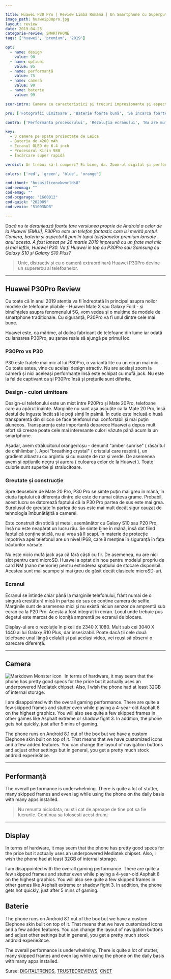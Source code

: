 ```yaml
---

title: Huawei P30 Pro | Review Limba Romana | Un Smartphone cu Superputeri 
image_path: huaweip30pro.jpg
layout: review
date: 2019-04-25
categorie-review: SMARTPHONE
tags: ['huawei', 'premium', '2019']

opt:
  - name: design
    value: 90
  - name: opțiuni
    value: 95
  - name: performanță
    value: 75
  - name: cameră
    value: 99
  - name: baterie 
    value: 99	

scor-intro: Camera cu caracteristici și trucuri impresionante și aspectul vibrant fac din Huawei P30 Pro un candidat serios pentru Galaxy S10 Plus.

pro: ['Fotografii uimitoare', 'Baterie foarte bună', 'Se incarca foarte repede', 'Design superb']

contra: ['Performanta procesorului', 'Rezoluția ecranului', 'Nu are mufă jack', 'Interfața rămâne o problemă']

key:
  - 3 camere pe spate proiectate de Leica
  - Bateria de 4200 mAh
  - Ecranul OLED de 6.4 inch
  - Procesorul Kirin 980
  - Încărcare super rapidă

verdict: Ar trebui să-l cumperi? Ei bine, da. Zoom-ul digital și performanțele camerei în condiții slabe de luminozitate sunt printre motivele pentru care acest smartphone își merită prețul. De asemenea, durata de viață a bateriei, senzorul de amprentă integrat in display care răspunde foarte bine și designul superb poziționează telefonul în topul celor mai dorite telefoane lansate în 2019, cel puțin până acum.

colors: ['red', 'green', 'blue', 'orange']

cod-ihunt: "husasiliconvkworlds8"
cod-evomag: ""
cod-emag: ""
cod-pcgarage: "1660012"
cod-quick: "202089"
cod-vexio: "51093NDB"

---
```

<span class="drop-caps">D</span>_acă nu te deranjează foarte tare versiunea proprie de Android a celor de la Huawei (EMUI), P30Pro este un telefon fantastic care iși merită prețul. Camera, bateria și aspectul îl pun în topul telefoanelor premium lansate anul acesta. A fost lansat pe 26 martie 2019 impreună cu un frate mai mic și mai ieftin, Huawei P30. Va fi Huawei în top cu P30Pro sau Samsung cu Galaxy S10 și Galaxy S10 Plus?_

> Unic, distractiv și cu o cameră extraordinară Huawei P30Pro devine un supererou al telefoanelor.

---
## Huawei P30Pro Review

Cu toate că în anul 2019 atenția va fi îndreptată în principal asupra noilor modele de telefoane pliabile - Huawei Mate X sau Galaxy Fold - și bineînțeles asupra fenomenului 5G, vom vedea și o mulțime de modele de smartphone tradiționale. Cu siguranță, P30Pro va fi unul dintre cele mai bune.

Huawei este, ca mărime, al doilea fabricant de telefoane din lume iar odată cu lansarea P30Pro, au șanse reale să ajungă pe primul loc. 

### P30Pro vs P30

P30 este fratele mai mic al lui P30Pro, o variantă lite cu un ecran mai mic. Cu toate astea, vine cu același design atractiv. Nu are același zoom la cameră și nici aceleași performanțe însă este echipat cu mufă jack. Nu este la fel de captivant ca și P30Pro însă și prețurile sunt diferite.

### Design - culori uimitoare

Design-ul telefonului este un mixt între P20Pro și Mate 20Pro, telefoane care au apărut înainte. Marginile nu sunt așa ascuțite ca la Mate 20 Pro, însă destul de înguste încât să le poți simți în palmă. În cutie este inclusă o husă transparentă din silicon ce face telefonul mai confortabil și mai puțin alunecos. Transparența este importantă deoarece Huawei a depus mult efort să creeze poate cele mai interesante culori văzute până acum la un smartphone.

Așadar, avem strălucitorul orange/roșu - denumit "amber sunrise" ( răsăritul de chihlimbar ). Apoi "breathing crystal" ( cristalul care respiră ), un gradient albastru cu argintiu și cu nuanțe de roz și verde. De asemenea avem și opțiunile negru și aurora ( culoarea  celor de la Huawei ). Toate culorie sunt superbe și stralucitoare. 

### Greutate și construcție

Spre deosebire de Mate 20 Pro, P30 Pro se simte puțin mai greu în mână, în ciuda faptului că diferența dintre ele este de numai câteva grame. Probabil, acest lucru se datorează faptului că la P30 Pro partea de sus este mai grea. Surplusul de greutate în partea de sus este mai mult decât sigur cauzat de tehnologia îmbunătățită a camerei.

Este construit din sticlă și metal, asemănător cu Galaxy S10 sau P20 Pro, însă nu este neapărat un lucru rău. Se simte bine în mână, însă dat fiind faptul că conține sticlă, nu ai vrea să îl scapi. În materie de protecție impotriva apei telefonul are un nivel IP68, care îl menține în siguranță în fața băuturilor vărsate. 

Nu este nicio mufă jack așa că fără căști cu fir. De asemenea, nu are nici slot pentru card microSD. Huawei a optat din nou pentru modelul propriu de card NM (nano memorie) pentru extinderea spațiului de stocare disponibil. Acestea sunt mai scumpe și mai greu de găsit decât clasicele microSD-uri.

### Ecranul

Ecranul se întinde chiar până la marginile telefonului, frânt numai de o singură crestătură mică în partea de sus ce conține camera de selfie. Marginile sunt de asemenea mici și nu există niciun senzor de amprentă sub ecran ca la P20 Pro. Acesta a fost integrat în ecran. Locul unde trebuie pus degetul este marcat de o iconiță amprentă pe ecranul de blocare.

Display-ul are o rezoluție în pixeli de 2340 X 1080. Mult sub cei 3040 X 1440 ai lui Galaxy S10 Plus, dar insesizabil. Poate dacă ții cele două telefoane unul lângă celalalt și pui același video, vei reuși să observi o oarecare diferență. 


---
## Camera

<img src="{{ site.url }}/assets/images/reviews/elephonea4.jpg"
     alt="Markdown Monster icon"
     style="float: left; margin-right: 10px;" />
In terms of hardware, it may seem that the phone has pretty good specs for the price but it actually uses an underpowered Mediatek chipset. Also, I wish the phone had at least 32GB of internal storage.

I  am disappointed with the overall gaming performance. There are quite a few skipped frames and stutter even while playing a 4-year-old Asphalt 8 on the highest graphics. You will also see quite a few skipped frames in other games like Asphalt extreme or shadow fight 3. In addition, the phone gets hot quickly, just after 5 mins of gaming.

The phone runs on Android 8.1 out of the box but we have a custom Elephone skin built on top of it. That means that we have customized icons and a few added features. You can change the layout of navigation buttons and adjust other settings but in general, you get a pretty much stock android experie3nce.

---
## Performanță

The overall performance is underwhelming. There is quite a lot of stutter, many skipped frames and even lag while using the phone on the daily basis with many apps installed.

> Nu renunta niciodata, nu stii cat de aproape de tine pot sa fie lucrurile. Continua sa folosesti acest drum;

---

## Display

In terms of hardware, it may seem that the phone has pretty good specs for the price but it actually uses an underpowered Mediatek chipset. Also, I wish the phone had at least 32GB of internal storage.

I  am disappointed with the overall gaming performance. There are quite a few skipped frames and stutter even while playing a 4-year-old Asphalt 8 on the highest graphics. You will also see quite a few skipped frames in other games like Asphalt extreme or shadow fight 3. In addition, the phone gets hot quickly, just after 5 mins of gaming.

## Baterie 

The phone runs on Android 8.1 out of the box but we have a custom Elephone skin built on top of it. That means that we have customized icons and a few added features. You can change the layout of navigation buttons and adjust other settings but in general, you get a pretty much stock android experie3nce.

The overall performance is underwhelming. There is quite a lot of stutter, many skipped frames and even lag while using the phone on the daily basis with many apps installed.

Surse: [DIGITALTRENDS](https://www.digitaltrends.com/cell-phone-reviews/huawei-p30-pro-review/), [TRUSTEDREVIEWS](https://www.trustedreviews.com/reviews/huawei-p30-pro), [CNET](https://www.cnet.com/reviews/huawei-p30-pro-review/) 